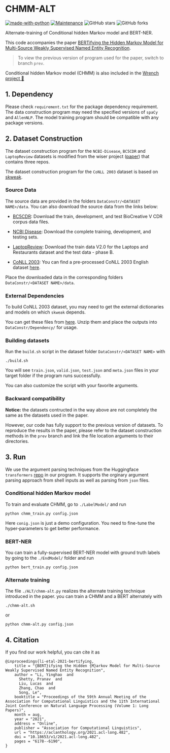 # CHMM-ALT

[![made-with-python](https://img.shields.io/badge/Made%20with-Python-1f425f.svg?color=purple)](https://www.python.org/)
[![Maintenance](https://img.shields.io/badge/Maintained%3F-yes-green.svg)](https://github.com/JieyuZ2/wrench/commits/main)
![GitHub stars](https://img.shields.io/github/stars/Yinghao-Li/CHMM-ALT.svg?color=green)
![GitHub forks](https://img.shields.io/github/forks/Yinghao-Li/CHMM-ALT?color=9cf)


Alternate-training of Conditional hidden Markov model and BERT-NER.

This code accompanies the paper [BERTifying the Hidden Markov Model for Multi-Source Weakly Supervised Named Entity Recognition](https://arxiv.org/abs/2105.12848).

> To view the previous version of program used for the paper, switch to branch `prev`.

Conditional hidden Markov model (CHMM) is also included in the [Wrench project 🔧](https://github.com/JieyuZ2/wrench)

## 1. Dependency
Please check `requirement.txt` for the package dependency requirement.
The data construction program may need the specified versions of `spaCy` and `AllenNLP`.
The model training program should be compatible with any package versions.


## 2. Dataset Construction

The dataset construction program for the `NCBI-Disease`, `BC5CDR` and `LaptopReview` datasets is modified from the wiser project ([paper](http://cs.brown.edu/people/sbach/files/safranchik-aaai20.pdf))
that contains three repos.

The dataset construction program for the `CoNLL 2003` dataset is based on [skweak](https://github.com/NorskRegnesentral/skweak).


### Source Data

The source data are provided in the folders `DataConstr/<DATASET NAME>/data`.
You can also download the source data from the links below:

* [BC5CDR](https://www.ncbi.nlm.nih.gov/research/bionlp/Data/): Download the train, development, and test BioCreative V CDR corpus data files.

* [NCBI Disease](https://www.ncbi.nlm.nih.gov/CBBresearch/Dogan/DISEASE/): Download the complete training, development, and testing sets.

* [LaptopReview](http://alt.qcri.org/semeval2014/task4/index.php?id=data-and-tools): Download the train data V2.0 for the Laptops and Restaurants dataset and the test data - phase B.

* [CoNLL 2003](https://www.clips.uantwerpen.be/conll2003/ner/): You can find a pre-processed CoNLL 2003 English dataset [here](https://github.com/ningshixian/NER-CONLL2003/tree/master/data).

Place the downloaded data in the corresponding folders `DataConstr/<DATASET NAME>/data`.

### External Dependencies

To build CoNLL 2003 dataset, you may need to get the external dictionaries and models on which `skweak` depends.

You can get these files from [here](https://github.com/NorskRegnesentral/skweak/releases).
Unzip them and place the outputs into `DataConstr/Dependency/` for usage.

### Building datasets

Run the `build.sh` script in the dataset folder `DataConstr/<DATASET NAME>` with 
```
./build.sh
```
You will see `train.json`, `valid.json`, `test.json` and `meta.json` files in your target folder if the program runs successfully.

You can also customize the script with your favorite arguments.

### Backward compatibility
**Notice:** the datasets contructed in the way above are not completely the same as the datasets used in the paper.

However, our code has fully support to the previous version of datasets.
To reproduce the results in the paper, please refer to the dataset construction methods in the `prev` branch and link the file location arguments to their directories.


## 3. Run

We use the argument parsing techniques from the Huggingface `transformers` [repo](https://github.com/huggingface/transformers) in our program.
It supports the orginary argument parsing approach from shell inputs as well as parsing from `json` files.


### Conditional hidden Markov model

To train and evaluate CHMM, go to `./LabelModel/` and run
```shell
python chmm_train.py config.json
```
Here `conig.json` is just a demo configuration.
You need to fine-tune the hyper-parameters to get better performance.

### BERT-NER

You can train a fully-supervised BERT-NER model with ground truth labels by going to the `./EndModel/` folder and run
```shell
python bert_train.py config.json
```

### Alternate training

The file `./ALT/chmm-alt.py` realizes the alternate training technique introduced in the paper.
you can train a CHMM and a BERT alternately with
```shell
./chmm-alt.sh
```
or
```
python chmm-alt.py config.json
```


## 4. Citation

If you find our work helpful, you can cite it as 

```
@inproceedings{li-etal-2021-bertifying,
    title = "{BERT}ifying the Hidden {M}arkov Model for Multi-Source Weakly Supervised Named Entity Recognition",
    author = "Li, Yinghao  and
      Shetty, Pranav  and
      Liu, Lucas  and
      Zhang, Chao  and
      Song, Le",
    booktitle = "Proceedings of the 59th Annual Meeting of the Association for Computational Linguistics and the 11th International Joint Conference on Natural Language Processing (Volume 1: Long Papers)",
    month = aug,
    year = "2021",
    address = "Online",
    publisher = "Association for Computational Linguistics",
    url = "https://aclanthology.org/2021.acl-long.482",
    doi = "10.18653/v1/2021.acl-long.482",
    pages = "6178--6190",
}
```

